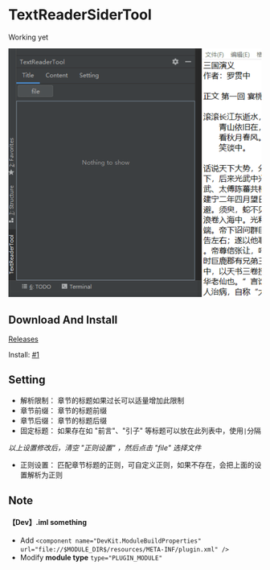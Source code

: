 # TextReaderSiderTool

Working yet

![](https://github.com/MUedsa/TextReaderSiderTool/blob/master/temp.gif?raw=true)

## Download And Install

[Releases](https://github.com/MUedsa/TextReaderSiderTool/releases)

Install: [#1](https://github.com/MUedsa/TextReaderSiderTool/issues/1)

## Setting

- 解析限制： 章节的标题如果过长可以适量增加此限制
- 章节前缀： 章节的标题前缀
- 章节后缀： 章节的标题后缀
- 固定标题： 如果存在如 "前言"、"引子" 等标题可以放在此列表中，使用`|`分隔

*以上设置修改后，清空 "正则设置" ，然后点击 "file" 选择文件*

- 正则设置： 匹配章节标题的正则，可自定义正则，如果不存在，会把上面的设置解析为正则

## Note

#### 【Dev】.iml something

- Add `<component name="DevKit.ModuleBuildProperties" url="file://$MODULE_DIR$/resources/META-INF/plugin.xml" />`  
- Modify **module type** `type="PLUGIN_MODULE"`